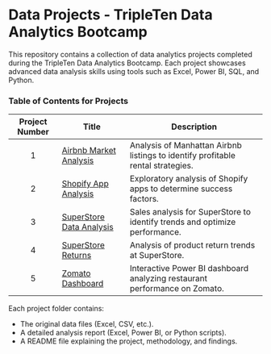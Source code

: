 # Data Projects - TripleTen Data Analytics Bootcamp

This repository contains a collection of data analytics projects completed during the TripleTen Data Analytics Bootcamp. Each project showcases advanced data analysis skills using tools such as Excel, Power BI, SQL, and Python.

### Table of Contents for Projects
| Project Number | Title | Description |
| :-----------: | ----------- |----------- |
| 1 | [Airbnb Market Analysis](./AirbnbMarketAnalysis/README.md) | Analysis of Manhattan Airbnb listings to identify profitable rental strategies. |
| 2 | [Shopify App Analysis](./ShopifyAppAnalysis/README.md) | Exploratory analysis of Shopify apps to determine success factors. |
| 3 | [SuperStore Data Analysis](./SuperStoreDataAnalysis/README.md) | Sales analysis for SuperStore to identify trends and optimize performance. |
| 4 | [SuperStore Returns](./SuperStoreReturns/README.md) | Analysis of product return trends at SuperStore. |
| 5 | [Zomato Dashboard](./ZomatoDashboard/README.txt) | Interactive Power BI dashboard analyzing restaurant performance on Zomato. |

Each project folder contains:
- The original data files (Excel, CSV, etc.).
- A detailed analysis report (Excel, Power BI, or Python scripts).
- A README file explaining the project, methodology, and findings.
